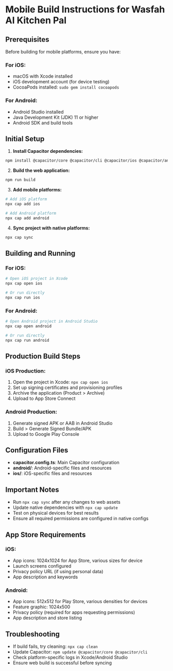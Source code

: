 
# Mobile Build Instructions for Wasfah AI Kitchen Pal

## Prerequisites

Before building for mobile platforms, ensure you have:

### For iOS:
- macOS with Xcode installed
- iOS development account (for device testing)
- CocoaPods installed: `sudo gem install cocoapods`

### For Android:
- Android Studio installed
- Java Development Kit (JDK) 11 or higher
- Android SDK and build tools

## Initial Setup

1. **Install Capacitor dependencies:**
```bash
npm install @capacitor/core @capacitor/cli @capacitor/ios @capacitor/android
```

2. **Build the web application:**
```bash
npm run build
```

3. **Add mobile platforms:**
```bash
# Add iOS platform
npx cap add ios

# Add Android platform  
npx cap add android
```

4. **Sync project with native platforms:**
```bash
npx cap sync
```

## Building and Running

### For iOS:
```bash
# Open iOS project in Xcode
npx cap open ios

# Or run directly
npx cap run ios
```

### For Android:
```bash
# Open Android project in Android Studio
npx cap open android

# Or run directly
npx cap run android
```

## Production Build Steps

### iOS Production:
1. Open the project in Xcode: `npx cap open ios`
2. Set up signing certificates and provisioning profiles
3. Archive the application (Product > Archive)
4. Upload to App Store Connect

### Android Production:
1. Generate signed APK or AAB in Android Studio
2. Build > Generate Signed Bundle/APK
3. Upload to Google Play Console

## Configuration Files

- **capacitor.config.ts**: Main Capacitor configuration
- **android/**: Android-specific files and resources
- **ios/**: iOS-specific files and resources

## Important Notes

- Run `npx cap sync` after any changes to web assets
- Update native dependencies with `npx cap update`
- Test on physical devices for best results
- Ensure all required permissions are configured in native configs

## App Store Requirements

### iOS:
- App icons: 1024x1024 for App Store, various sizes for device
- Launch screens configured
- Privacy policy URL (if using personal data)
- App description and keywords

### Android:
- App icons: 512x512 for Play Store, various densities for devices
- Feature graphic: 1024x500
- Privacy policy (required for apps requesting permissions)
- App description and store listing

## Troubleshooting

- If build fails, try cleaning: `npx cap clean`
- Update Capacitor: `npm update @capacitor/core @capacitor/cli`
- Check platform-specific logs in Xcode/Android Studio
- Ensure web build is successful before syncing
